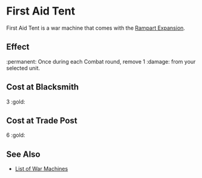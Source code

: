 # First Aid Tent

First Aid Tent is a war machine that comes with the [Rampart Expansion](../content.md).


## Effect

:permanent: Once during each Combat round, remove 1 :damage: from your selected unit.


## Cost at Blacksmith

3 :gold:


## Cost at Trade Post

6 :gold:


## See Also

- [List of War Machines](index.md)
